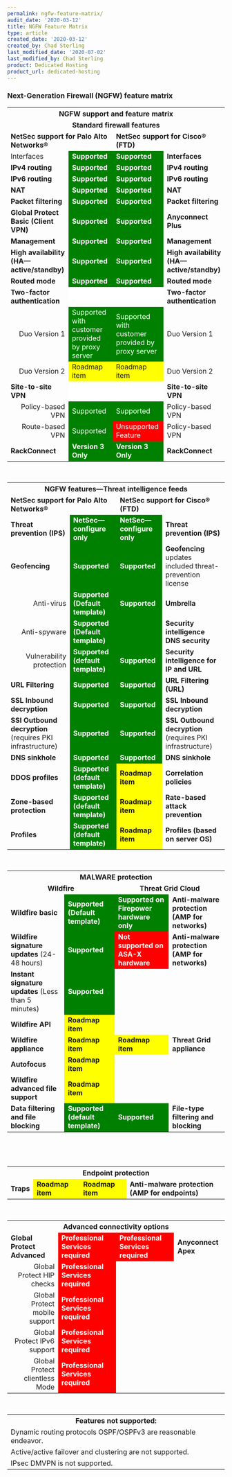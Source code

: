 ```yaml
---
permalink: ngfw-feature-matrix/
audit_date: '2020-03-12'
title: NGFW Feature Matrix
type: article
created_date: '2020-03-12'
created_by: Chad Sterling
last_modified_date: '2020-07-02'
last_modified_by: Chad Sterling
product: Dedicated Hosting
product_url: dedicated-hosting
---
```


### Next-Generation Firewall (NGFW) feature matrix

<table>
  <tr>
    <th colspan="4"><div align="center"><b>NGFW support and feature matrix</b></div></th>
  </tr>
  <tr>
    <td colspan="4"><div align="center"><b>Standard firewall features</b></div></td>
  </tr>
  <tr>
    <td colspan="2"><b>NetSec support for Palo Alto Networks&reg;</b></td>
    <td colspan="2"><b>NetSec support for Cisco&reg; (FTD)</b></td>
  </tr>
  <tr>
    <td>Interfaces</b></td>
    <td style="background-color: green; color:white;"><b>Supported</b></td>
    <td style="background-color: green;color:white;"><b>Supported</b></td>
    <td><b>Interfaces</b></td>
  </tr>
  <tr>
    <td><b>IPv4 routing</b></td>
    <td style="background-color: green;color:white;"><b>Supported</b></td>
    <td style="background-color: green;color:white;"> <b>Supported</b></td>
    <td><b>IPv4 routing</b></td>
  </tr>
  <tr>
    <td><b>IPv6 routing</b></td>
    <td style="background-color: green;color:white;"><b>Supported</b></td>
    <td style="background-color: green;color:white;"><b>Supported</b></td>
    <td><b>IPv6 routing</b></td>
  </tr>
  <tr>
    <td><b>NAT</b></td>
    <td style="background-color: green;color:white;"><b>Supported</b></td>
    <td style="background-color: green;color:white;"><b>Supported</b></td>
    <td><b>NAT</b></td>
  </tr>
  <tr>
    <td><b>Packet filtering</b></td>
    <td style="background-color: green;color:white;"><b>Supported</b></td>
    <td style="background-color: green;color:white;"><b>Supported</b></td>
    <td><b>Packet filtering</b></td>
  </tr>
  <tr>
    <td><b>Global Protect Basic (Client VPN)</b></td>
    <td style="background-color: green;color:white;"><b>Supported</b></td>
    <td style="background-color: green;color:white;"><b>Supported</b></td>
    <td><b>Anyconnect Plus</b></td>
  </tr>
  <tr>
    <td><b>Management</b></td>
    <td style="background-color: green;color:white;"><b>Supported</b></td>
    <td style="background-color: green;color:white;"><b>Supported</b></td>
    <td><b>Management</b></td>
  </tr>
  <tr>
    <td><b>High availability (HA&mdash;active/standby)</b></td>
    <td style="background-color: green;color:white;"><b>Supported</b></td>
    <td style="background-color: green;color:white;"><b>Supported</b></td>
    <td><b>High availability (HA&mdash;active/standby)</b></td>
  </tr>
  <tr>
    <td><b>Routed mode</b></td>
    <td style="background-color: green;color:white;"><b>Supported</b></td>
    <td style="background-color: green;color:white;"><b>Supported</b></td>
    <td><b>Routed mode</b></td>
  </tr>
  <tr>
    <td><b>Two-factor authentication</b></td>
    <td style="background-color:white;"><b></b></td>
    <td style="background-color:white;"><b></b></td>
    <td><b>Two-factor authentication</b></td>
  </tr>
    <tr>
    <td align="right">Duo Version 1</td>
    <td style="background-color: green;color:white;">Supported with customer provided by proxy server</td>
    <td style="background-color: green;color:white;">Supported with customer provided by proxy server</td>
    <td>Duo Version 1</td>
  </tr>
      <tr>
    <td align="right">Duo Version 2</td>
    <td style="background-color: yellow;">Roadmap item</td>
    <td style="background-color: yellow;">Roadmap item</td>
    <td>Duo Version 2</td>
  </tr>
      <tr>
    <td><b>Site-to-site VPN</b></td>
    <td style="background-color:white;"></td>
    <td style="background-color:white;"></td>
     <td><b>Site-to-site VPN</b></td>
  </tr>
  <tr>
    <td align="right">Policy-based VPN</td>
    <td style="background-color: green;color:white;">Supported</td>
    <td style="background-color: green;color:white;">Supported</td>
    <td>Policy-based VPN</td>
  </tr>
   <tr>
    <td align="right">Route-based VPN</td>
    <td style="background-color: green;color:white;">Supported</td>
    <td style="background-color: red;color:white;">Unsupported Feature</td>
    <td>Policy-based VPN</td>
  </tr>
  <tr>
    <td><b>RackConnect</b></td>
    <td style="background-color: green;color:white;"><b>Version 3 Only</b></td>
    <td style="background-color: green;color:white;"><b>Version 3 Only</b></td>
    <td><b>RackConnect</b></td>
  </tr>
</table>
<pre>


</pre>
<table>
  <tr>
    <th colspan="4"><div align="center"><b>NGFW features&mdash;Threat intelligence feeds</b></div></th>
  </tr>
  <tr>
    <td colspan="2"><b>NetSec support for Palo Alto Networks&reg;</b></td>
    <td colspan="2"><b>NetSec support for Cisco&reg; (FTD)</b></td>
  </tr>
  <tr>
    <td><b>Threat prevention (IPS)</td>
    <td style="background-color: green;color:white;"><b>NetSec&mdash;configure only</b></td>
    <td style="background-color: green;color:white;"><b>NetSec&mdash;configure only</b></td>
    <td><b>Threat prevention (IPS)</b></td>
  </tr>
  <tr>
    <td><b>Geofencing</b></td>
    <td style="background-color: green;color:white;"><b>Supported</b></td>
    <td style="background-color: green;color:white;"><b>Supported</b></td>
    <td><b>Geofencing</b> updates included threat-prevention license</td>
  </tr>
  <tr>
    <td><div align="right">Anti-virus</div></td>
    <td style="background-color: green;color:white;"><b>Supported (Default template)</b></td>
    <td style="background-color: green;color:white;"><b>Supported</b></td>
    <td><b>Umbrella</td>
  </tr>
  <tr>
    <td><div align="right">Anti-spyware</div></td>
    <td style="background-color: green;color:white;"><b>Supported (Default template)</b></td>
    <td style="background-color: green;color:white;"></td>
    <td><b>Security intelligence DNS security</b></td>
  </tr>
  <tr>
    <td><div align ="right">Vulnerability protection</div></td>
    <td style="background-color: green;color:white;"><b>Supported (default template)</b></td>
    <td style="background-color: green;color:white;"><b>Supported</b></td>
    <td><b>Security intelligence for IP and URL</b></td>
  </tr>
  <tr>
    <td><b>URL Filtering</td>
    <td style="background-color: green;color:white;"><b>Supported</b></td>
    <td style="background-color: green;color:white;"><b>Supported</b></td>
    <td><b>URL Filtering (URL)</b></td>
  </tr>
  <tr>
    <td><b>SSL Inbound decryption</td>
    <td style="background-color: green;color:white;"><b>Supported</b></td>
    <td style="background-color: green;color:white;"><b>Supported</b></td>
    <td><b>SSL Inbound decryption</b></td>
  </tr>
  <tr>
    <td><b>SSI Outbound decryption</b> (requires PKI infrastructure)</td>
    <td style="background-color: green;color:white;"><b>Supported</b></td>
    <td style="background-color: green;color:white;"><b>Supported</b></td>
    <td><b>SSL Outbound decryption</b> (requires PKI infrastructure)</td>
  </tr>
  <tr>
    <td><b>DNS sinkhole</b></td>
    <td style="background-color: green;color:white;"><b>Supported</b></td>
    <td style="background-color: green;color:white;"><b>Supported</b></td>
    <td><b>DNS sinkhole</b></td>
  </tr>
  <tr>
    <td><b>DDOS profiles</td>
    <td style="background-color: green;color:white;"><b>Supported (default template)</b></td>
    <td style="background-color: yellow;"><b>Roadmap item</b></td>
    <td><b>Correlation policies</b></td>
  </tr>
  <tr>
  <td><b>Zone-based protection</b></td>
  <td style="background-color: green;color:white;"><b>Supported (default template)</b></td>
  <td style="background-color: yellow;"><b>Roadmap item</b></td>
   <td><b>Rate-based attack prevention</b></td>
  </tr>
  <tr>
    <td><b>Profiles</td>
    <td style="background-color: green;color:white;"><b>Supported (default template)</b></td>
    <td style="background-color: yellow;"><b>Roadmap item</b></td>
    <td><b>Profiles (based on server OS)</b></td>
  </tr>
</table>
<pre>


</pre>
<table>
  <tr>
    <th colspan="4"><div align="center"><b>MALWARE protection</b></div></th>
  </tr>
  <tr>
    <td colspan="2"><div align="center"><b>Wildfire</b></div></td>
    <td colspan="2"><div align="center"><b>Threat Grid Cloud</b></div></td>
  </tr>
  <tr>
    <td><b>Wildfire basic</b></td>
    <td style="background-color: green;color:white;"><b>Supported (Default template)</b></td>
    <td style="background-color: green;color:white;"><b>Supported on Firepower hardware only</b></td>
    <td><b>Anti-malware protection (AMP for networks)</b></td>
  </tr>
  <tr>
    <td><b>Wildfire signature updates</b> (24-48 hours)</td>
    <td style="background-color: green;color:white;"><b>Supported</b></td>
    <td style="background-color: red; green;color:white;"><b>Not supported on ASA-X hardware</b></td>
    <td><b>Anti-malware protection (AMP for networks)</b></td>
  </tr>
  <tr>
    <td><b>Instant signature updates</b> (Less than 5 minutes)</td>
    <td style="background-color: green;color:white;"><b>Supported</b></td>
    <td></td>
    <td></td>
  </tr>
  <tr>
    <td><b>Wildfire API</b></td>
    <td style="background-color: yellow;"><b>Roadmap item</b></td>
    <td></td>
    <td></td>
  </tr>
  <tr>
    <td><b>Wildfire appliance</b></td>
    <td style="background-color: yellow;"><b>Roadmap item</b></td>
    <td style="background-color: yellow;"><b>Roadmap item</b></td>
    <td><b>Threat Grid appliance</b></td>
  </tr>
  <tr>
    <td><b>Autofocus</td>
    <td style="background-color: yellow;"><b>Roadmap item</b></td>
    <td></td>
    <td></td>
  </tr>
  <tr>
    <td><b>Wildfire advanced file support</b></td>
      <td style="background-color: yellow;"><b>Roadmap item</b></td>
    <td></td>
    <td></td>
  </tr>
  <tr>
    <td><b>Data filtering and file blocking</b></td>
    <td style="background-color: green;color:white;"><b>Supported (default template)</b></td>
    <td style="background-color: green;color:white;"><b>Supported</b></td>
    <td><b>File-type filtering and blocking</b></td>
  </tr>
</table>
<pre>


</pre>

<br />

<table>
  <tr>
    <th colspan="4"><div align ="center"><b>Endpoint protection</b></div></th>
  </tr>
  <tr>
    <td><b>Traps</b></td>
    <td style="background-color: yellow;"><b>Roadmap item</b></td>
    <td style="background-color: yellow;"><b>Roadmap item</b></td>
    <td><b>Anti-malware protection (AMP for endpoints)</b></td>
  </tr>
</table>
<pre>


</pre>
<table>
  <tr>
    <th colspan="4"><div align ="center"><b>Advanced connectivity options</b></div></th>
  </tr>
  <tr>
    <td><b>Global Protect Advanced</b></td>
    <td style="background-color: red;color:white;"><b>Professional Services required</b></td>
    <td style="background-color: red;color:white;"><b>Professional Services required</b></td>
    <td><b>Anyconnect Apex</b></td>
  </tr>
  <tr>
    <td><div align="right">Global Protect HIP checks</div></td>
    <td style="background-color: red;color:white;"><b>Professional Services required</b></td>
    <td></td>
    <td></td>
  </tr>
  <tr>
    <td><div align="right">Global Protect mobile support</div></td>
    <td style="background-color: red;color:white;"><b>Professional Services required</b></td>
    <td></td>
    <td></td>
  </tr>
  <tr>
    <td><div align="right">Global Protect IPv6 support</div></td>
    <td style="background-color: red;color:white;"><b>Professional Services required</b></td>
    <td></td>
    <td></td>
  </tr>
  <tr>
    <td><div align="right">Global Protect clientless Mode</div></td>
    <td style="background-color: red;color:white;"><b>Professional Services required</b></td>
    <td></td>
    <td></td>
  </tr>
</table>
<pre>


</pre>
<table>
  <tr>
    <th colspan="4"><div align="center"><b>Features not supported:</b></div></th>
  </tr>
  <tr>
    <td colspan="4">Dynamic routing protocols OSPF/OSPFv3 are reasonable endeavor.</td>
  </tr>
  <tr>
    <td colspan="4">Active/active failover and clustering are not supported.</td>
  </tr>
  <tr>
    <td colspan="4">IPsec DMVPN is not supported.</td>
  </tr>
</table>
<pre>


</pre>
